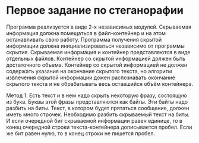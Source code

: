 # Первое задание по стеганорафии

Программа реализуется в виде 2-х независимых модулей. Скрываемая информация должна помещаться в файл-контейнер и на этом останавливать свою работу. Программа получения скрытой информации должна инициализироваться независимо от программы скрытия. Скрываемая информация и контейнер представляются в виде отдельных файлов. Контейнер со скрытой информацией должен быть достаточного объема. Контейнер со скрытой информацией не должен содержать указания на окончание скрытого текста, но алгоритм извлечения скрытой информации дожен распознавать окончание скрытого текста и не обрабатывать весь оставшийся объём контейнера.

Метод 1. 
Есть текст и в нем надо скрыть некоторую фразу, состоящую из букв. Буквы этой фразы представляются как байты. Эти байты надо разбить на биты. Текст, в котором будет прятаться сообщение, должен иметь много строчек. Необходимо разбить скрываемый текст на биты. И если очередной бит скрываемой информации равен единице, то в конец очередной строки текста-контейнера дописывается пробел. Если же бит равен нулю, то в конец строки не пишется пробел.
